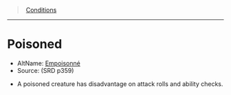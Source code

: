 ﻿---
!GenericItem
Name: Poisoned
AltName: '[Empoisonné](hd_conditions_empoisonne.md)'
Source: (SRD p359)
Id: conditions_vo.md#poisoned
ParentLink: conditions_vo.md#conditions
ParentName: Conditions
NameLevel: 1
Attributes: {}
---
> [Conditions](srd_conditions.md)

---

# Poisoned

- AltName: [Empoisonné](hd_conditions_empoisonne.md)
- Source: (SRD p359)

* A poisoned creature has disadvantage on attack rolls and ability checks.

